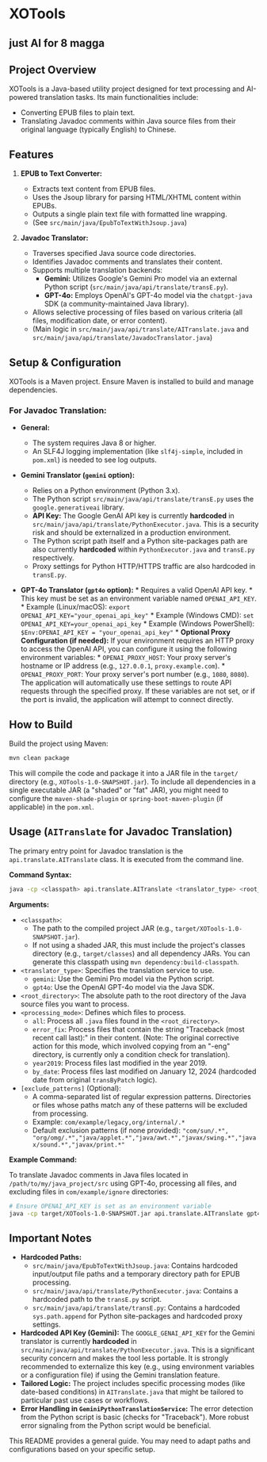 # XOTools
## just AI for 8 magga

## Project Overview

XOTools is a Java-based utility project designed for text processing and AI-powered translation tasks. Its main functionalities include:
*   Converting EPUB files to plain text.
*   Translating Javadoc comments within Java source files from their original language (typically English) to Chinese.

## Features

1.  **EPUB to Text Converter:**
    *   Extracts text content from EPUB files.
    *   Uses the Jsoup library for parsing HTML/XHTML content within EPUBs.
    *   Outputs a single plain text file with formatted line wrapping.
    *   (See `src/main/java/EpubToTextWithJsoup.java`)

2.  **Javadoc Translator:**
    *   Traverses specified Java source code directories.
    *   Identifies Javadoc comments and translates their content.
    *   Supports multiple translation backends:
        *   **Gemini:** Utilizes Google's Gemini Pro model via an external Python script (`src/main/java/api/translate/transE.py`).
        *   **GPT-4o:** Employs OpenAI's GPT-4o model via the `chatgpt-java` SDK (a community-maintained Java library).
    *   Allows selective processing of files based on various criteria (all files, modification date, or error content).
    *   (Main logic in `src/main/java/api/translate/AITranslate.java` and `src/main/java/api/translate/JavadocTranslator.java`)

## Setup & Configuration

XOTools is a Maven project. Ensure Maven is installed to build and manage dependencies.

### For Javadoc Translation:

*   **General:**
    *   The system requires Java 8 or higher.
    *   An SLF4J logging implementation (like `slf4j-simple`, included in `pom.xml`) is needed to see log outputs.

*   **Gemini Translator (`gemini` option):**
    *   Relies on a Python environment (Python 3.x).
    *   The Python script `src/main/java/api/translate/transE.py` uses the `google.generativeai` library.
    *   **API Key:** The Google GenAI API key is currently **hardcoded** in `src/main/java/api/translate/PythonExecutor.java`. This is a security risk and should be externalized in a production environment.
    *   The Python script path itself and a Python site-packages path are also currently **hardcoded** within `PythonExecutor.java` and `transE.py` respectively.
    *   Proxy settings for Python HTTP/HTTPS traffic are also hardcoded in `transE.py`.

*   **GPT-4o Translator (`gpt4o` option):**
        *   Requires a valid OpenAI API key.
        *   This key must be set as an environment variable named `OPENAI_API_KEY`.
            *   Example (Linux/macOS): `export OPENAI_API_KEY="your_openai_api_key"`
            *   Example (Windows CMD): `set OPENAI_API_KEY=your_openai_api_key`
            *   Example (Windows PowerShell): `$Env:OPENAI_API_KEY = "your_openai_api_key"`
        *   **Optional Proxy Configuration (if needed):**
            If your environment requires an HTTP proxy to access the OpenAI API, you can configure it using the following environment variables:
            *   `OPENAI_PROXY_HOST`: Your proxy server's hostname or IP address (e.g., `127.0.0.1`, `proxy.example.com`).
            *   `OPENAI_PROXY_PORT`: Your proxy server's port number (e.g., `1080`, `8080`).
            The application will automatically use these settings to route API requests through the specified proxy. If these variables are not set, or if the port is invalid, the application will attempt to connect directly.

## How to Build

Build the project using Maven:

```bash
mvn clean package
```
This will compile the code and package it into a JAR file in the `target/` directory (e.g., `XOTools-1.0-SNAPSHOT.jar`). To include all dependencies in a single executable JAR (a "shaded" or "fat" JAR), you might need to configure the `maven-shade-plugin` or `spring-boot-maven-plugin` (if applicable) in the `pom.xml`.

## Usage (`AITranslate` for Javadoc Translation)

The primary entry point for Javadoc translation is the `api.translate.AITranslate` class. It is executed from the command line.

**Command Syntax:**

```bash
java -cp <classpath> api.translate.AITranslate <translator_type> <root_directory> <processing_mode> [exclude_patterns]
```

**Arguments:**

*   `<classpath>`:
    *   The path to the compiled project JAR (e.g., `target/XOTools-1.0-SNAPSHOT.jar`).
    *   If not using a shaded JAR, this must include the project's classes directory (e.g., `target/classes`) and all dependency JARs. You can generate this classpath using `mvn dependency:build-classpath`.
*   `<translator_type>`: Specifies the translation service to use.
    *   `gemini`: Use the Gemini Pro model via the Python script.
    *   `gpt4o`: Use the OpenAI GPT-4o model via the Java SDK.
*   `<root_directory>`: The absolute path to the root directory of the Java source files you want to process.
*   `<processing_mode>`: Defines which files to process.
    *   `all`: Process all `.java` files found in the `<root_directory>`.
    *   `error_fix`: Process files that contain the string "Traceback (most recent call last):" in their content. (Note: The original corrective action for this mode, which involved copying from an "-eng" directory, is currently only a condition check for translation).
    *   `year2019`: Process files last modified in the year 2019.
    *   `by_date`: Process files last modified on January 12, 2024 (hardcoded date from original `transByPatch` logic).
*   `[exclude_patterns]` (Optional):
    *   A comma-separated list of regular expression patterns. Directories or files whose paths match any of these patterns will be excluded from processing.
    *   Example: `com/example/legacy,org/internal/.*`
    *   Default exclusion patterns (if none provided): `"com/sun/.*", "org/omg/.*","java/applet.*","java/awt.*","javax/swing.*","javax/sound.*","javax/print.*"`

**Example Command:**

To translate Javadoc comments in Java files located in `/path/to/my/java_project/src` using GPT-4o, processing all files, and excluding files in `com/example/ignore` directories:

```bash
# Ensure OPENAI_API_KEY is set as an environment variable
java -cp target/XOTools-1.0-SNAPSHOT.jar api.translate.AITranslate gpt4o /path/to/my/java_project/src all "com/example/ignore/.*"
```

## Important Notes

*   **Hardcoded Paths:**
    *   `src/main/java/EpubToTextWithJsoup.java`: Contains hardcoded input/output file paths and a temporary directory path for EPUB processing.
    *   `src/main/java/api/translate/PythonExecutor.java`: Contains a hardcoded path to the `transE.py` script.
    *   `src/main/java/api/translate/transE.py`: Contains a hardcoded `sys.path.append` for Python site-packages and hardcoded proxy settings.
*   **Hardcoded API Key (Gemini):** The `GOOGLE_GENAI_API_KEY` for the Gemini translator is currently **hardcoded** in `src/main/java/api/translate/PythonExecutor.java`. This is a significant security concern and makes the tool less portable. It is strongly recommended to externalize this key (e.g., using environment variables or a configuration file) if using the Gemini translation feature.
*   **Tailored Logic:** The project includes specific processing modes (like date-based conditions) in `AITranslate.java` that might be tailored to particular past use cases or workflows.
*   **Error Handling in `GeminiPythonTranslationService`:** The error detection from the Python script is basic (checks for "Traceback"). More robust error signaling from the Python script would be beneficial.

This README provides a general guide. You may need to adapt paths and configurations based on your specific setup.

